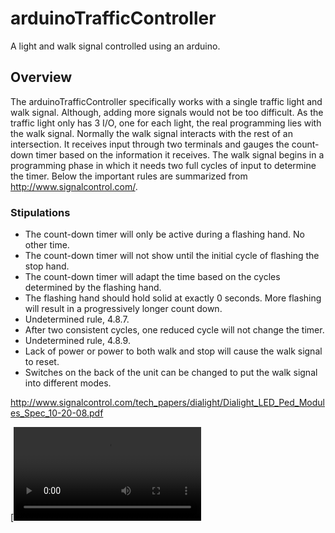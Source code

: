 # arduinoTrafficController
A light and walk signal controlled using an arduino.

## Overview
 The arduinoTrafficController specifically works with a single traffic light and walk signal. Although, adding more signals would not be too difficult. As the traffic light only has 3 I/O, one for each light, the real programming lies with the walk signal. Normally the walk signal interacts with the rest of an intersection. It receives input through two terminals and gauges the count-down timer based on the information it receives. The walk signal begins in a programming phase in which it needs two full cycles of input to determine the timer. Below the important rules are summarized from http://www.signalcontrol.com/.

### Stipulations
* The count-down timer will only be active during a flashing hand. No other time.
* The count-down timer will not show until the initial cycle of flashing the stop hand.
* The count-down timer will adapt the time based on the cycles determined by the flashing hand.
* The flashing hand should hold solid at exactly 0 seconds. More flashing will result in a progressively longer count down.
* Undetermined rule, 4.8.7. 
* After two consistent cycles, one reduced cycle will not change the timer.
* Undetermined rule, 4.8.9.
* Lack of power or power to both walk and stop will cause the walk signal to reset.
* Switches on the back of the unit can be changed to put the walk signal into different modes.

http://www.signalcontrol.com/tech_papers/dialight/Dialight_LED_Ped_Modules_Spec_10-20-08.pdf

[![Alt text for your video](cir.mp4)
